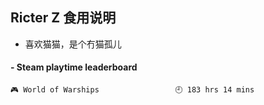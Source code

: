 ## Ricter Z 食用说明
- 喜欢猫猫，是个冇猫孤儿

<!-- steam-box start -->
#### - Steam playtime leaderboard
```text
🎮 World of Warships                 🕘 183 hrs 14 mins
```
<!-- Powered by https://github.com/YouEclipse/steam-box . -->
<!-- steam-box end -->
